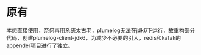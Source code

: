 # 原有

本想直接使用，奈何再用系统太古老，plumelog无法在jdk6下运行，故重构部分代码，创建plumelog-client-jdk6，为减少不必要的引入，redis和kafak的appender项目进行了独立。

